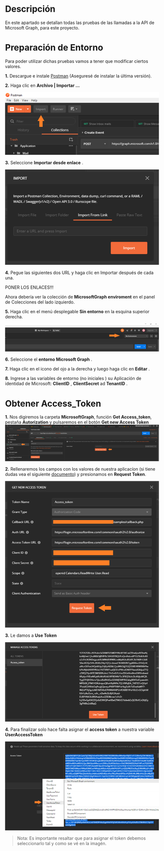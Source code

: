 # Descripción 
En este apartado se detallan todas las pruebas de las llamadas a la API de Microsoft Graph, para este proyecto.

# Preparación de Entorno

Para poder utilizar dichas pruebas vamos a tener que modificar ciertos valores.

**1.** Descargue e instale [Postman](https://www.postman.com/) (Aseguresé  de instalar  la última versión).


**2.** Haga clic en **Archivo | Importar ...**

![Image of Postman](https://github.com/alejandroasc96/DocumentacionGraph/blob/master/MicrosoftGraph/PostmanViews/0_pulsarImport.png?raw=true)

**3.** Seleccione **Importar desde enlace** .

![Image of Postman](https://github.com/alejandroasc96/DocumentacionGraph/blob/master/MicrosoftGraph/PostmanViews/1_importLink.PNG?raw=true)


**4.** Pegue las siguientes dos URL y haga clic en Importar después de cada una.

PONER LOS ENLACES!!!

Ahora debería ver la colección de **MicrosoftGraph enviroment** en el panel de Colecciones del lado izquierdo.

**5.** Haga clic en el menú desplegable **Sin entorno** en la esquina superior derecha.

![Image of Postman](https://github.com/alejandroasc96/DocumentacionGraph/blob/master/MicrosoftGraph/PostmanViews/5_sinENtorno.png?raw=true)


**6.** Seleccione el **entorno Microsoft Graph** .

**7.** Haga clic en el icono del ojo a la derecha y luego haga clic en **Editar** .

**8.** Ingrese a las variables de entorno (no iniciales ) su Aplicación de identidad de Microsoft: **ClientID** , **ClientSecret** ad **TenantID** .

# Obtener Access_Token 

**1.** Nos digiremos la carpeta **MicrosoftGraph**, función **Get Access_token**, pestaña **Autorization** y pulsaremos en el botón **Get new Access Token**
![Image of Postman](https://github.com/alejandroasc96/DocumentacionGraph/blob/master/MicrosoftGraph/PostmanViews/0_access_token.png?raw=true)


**2.** Rellenaremos los campos con los valores de nuestra aplicacíon (si tiene dudas vea el siguiente [documento]()) y presionamos en  **Request Token**. 

![Image of Postman](https://github.com/alejandroasc96/DocumentacionGraph/blob/master/MicrosoftGraph/PostmanViews/1_access_token.png?raw=true)


**3.** Le damos a  **Use Token**

![Image of Postman](https://github.com/alejandroasc96/DocumentacionGraph/blob/master/MicrosoftGraph/PostmanViews/2_access_token.png?raw=true)


**4.** Para finalizar solo hace falta asignar el **access token** a nuestra variable **UserAccessToken**

![Image of Postman](https://github.com/alejandroasc96/DocumentacionGraph/blob/master/MicrosoftGraph/PostmanViews/3_access_token.png?raw=true)

>Nota: Es importante resaltar que para asignar el token debemos seleccionarlo tal y como se vé en la imagén.







